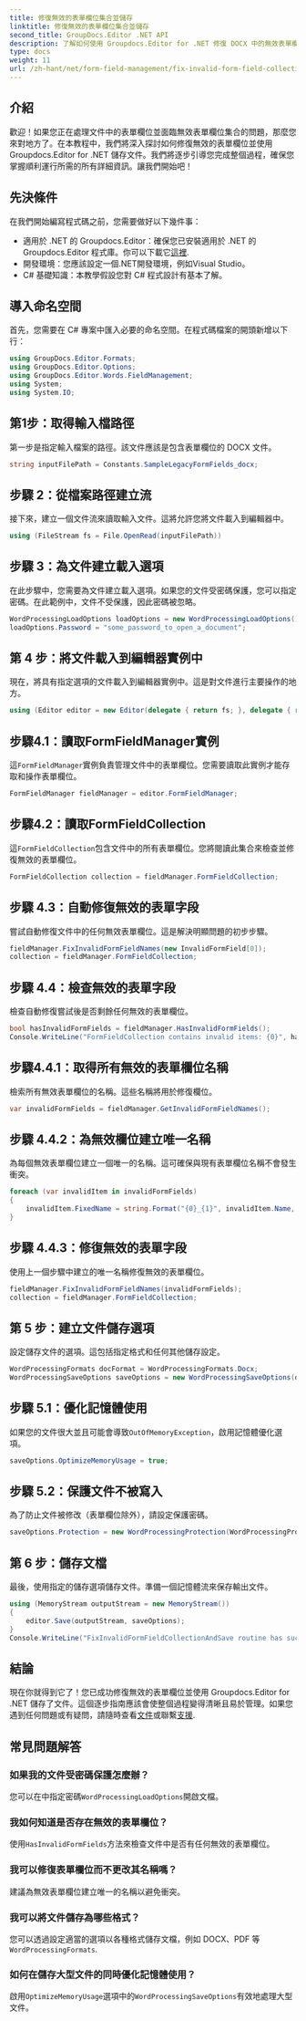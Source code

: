```yaml
---
title: 修復無效的表單欄位集合並儲存
linktitle: 修復無效的表單欄位集合並儲存
second_title: GroupDocs.Editor .NET API
description: 了解如何使用 Groupdocs.Editor for .NET 修復 DOCX 中的無效表單欄位。請遵循本指南，確保您的文件沒有錯誤並安全保存。
type: docs
weight: 11
url: /zh-hant/net/form-field-management/fix-invalid-form-field-collection-save/
---
```

## 介紹
歡迎！如果您正在處理文件中的表單欄位並面臨無效表單欄位集合的問題，那麼您來對地方了。在本教程中，我們將深入探討如何修復無效的表單欄位並使用 Groupdocs.Editor for .NET 儲存文件。我們將逐步引導您完成整個過程，確保您掌握順利運行所需的所有詳細資訊。讓我們開始吧！
## 先決條件
在我們開始編寫程式碼之前，您需要做好以下幾件事：
- 適用於 .NET 的 Groupdocs.Editor：確保您已安裝適用於 .NET 的 Groupdocs.Editor 程式庫。你可以下載它[這裡](https://releases.groupdocs.com/editor/net/).
- 開發環境：您應該設定一個.NET開發環境，例如Visual Studio。
- C# 基礎知識：本教學假設您對 C# 程式設計有基本了解。
## 導入命名空間
首先，您需要在 C# 專案中匯入必要的命名空間。在程式碼檔案的開頭新增以下行：
```csharp
using GroupDocs.Editor.Formats;
using GroupDocs.Editor.Options;
using GroupDocs.Editor.Words.FieldManagement;
using System;
using System.IO;
```
## 第1步：取得輸入檔路徑
第一步是指定輸入檔案的路徑。該文件應該是包含表單欄位的 DOCX 文件。
```csharp
string inputFilePath = Constants.SampleLegacyFormFields_docx;
```
## 步驟 2：從檔案路徑建立流
接下來，建立一個文件流來讀取輸入文件。這將允許您將文件載入到編輯器中。
```csharp
using (FileStream fs = File.OpenRead(inputFilePath))
```
## 步驟 3：為文件建立載入選項
在此步驟中，您需要為文件建立載入選項。如果您的文件受密碼保護，您可以指定密碼。在此範例中，文件不受保護，因此密碼被忽略。
```csharp
WordProcessingLoadOptions loadOptions = new WordProcessingLoadOptions();
loadOptions.Password = "some_password_to_open_a_document";
```
## 第 4 步：將文件載入到編輯器實例中
現在，將具有指定選項的文件載入到編輯器實例中。這是對文件進行主要操作的地方。
```csharp
using (Editor editor = new Editor(delegate { return fs; }, delegate { return loadOptions; }))
```
## 步驟4.1：讀取FormFieldManager實例
這`FormFieldManager`實例負責管理文件中的表單欄位。您需要讀取此實例才能存取和操作表單欄位。
```csharp
FormFieldManager fieldManager = editor.FormFieldManager;
```
## 步驟4.2：讀取FormFieldCollection
這`FormFieldCollection`包含文件中的所有表單欄位。您將閱讀此集合來檢查並修復無效的表單欄位。
```csharp
FormFieldCollection collection = fieldManager.FormFieldCollection;
```
## 步驟 4.3：自動修復無效的表單字段
嘗試自動修復文件中的任何無效表單欄位。這是解決明顯問題的初步步驟。
```csharp
fieldManager.FixInvalidFormFieldNames(new InvalidFormField[0]);
collection = fieldManager.FormFieldCollection;
```
## 步驟 4.4：檢查無效的表單字段
檢查自動修復嘗試後是否剩餘任何無效的表單欄位。
```csharp
bool hasInvalidFormFields = fieldManager.HasInvalidFormFields();
Console.WriteLine("FormFieldCollection contains invalid items: {0}", hasInvalidFormFields);
```
## 步驟4.4.1：取得所有無效的表單欄位名稱
檢索所有無效表單欄位的名稱。這些名稱將用於修復欄位。
```csharp
var invalidFormFields = fieldManager.GetInvalidFormFieldNames();
```
## 步驟 4.4.2：為無效欄位建立唯一名稱
為每個無效表單欄位建立一個唯一的名稱。這可確保與現有表單欄位名稱不會發生衝突。
```csharp
foreach (var invalidItem in invalidFormFields)
{
    invalidItem.FixedName = string.Format("{0}_{1}", invalidItem.Name, Guid.NewGuid());
}
```
## 步驟 4.4.3：修復無效的表單字段
使用上一個步驟中建立的唯一名稱修復無效的表單欄位。
```csharp
fieldManager.FixInvalidFormFieldNames(invalidFormFields);
collection = fieldManager.FormFieldCollection;
```
## 第 5 步：建立文件儲存選項
設定儲存文件的選項。這包括指定格式和任何其他儲存設定。
```csharp
WordProcessingFormats docFormat = WordProcessingFormats.Docx;
WordProcessingSaveOptions saveOptions = new WordProcessingSaveOptions(docFormat);
```
## 步驟 5.1：優化記憶體使用
如果您的文件很大並且可能會導致`OutOfMemoryException`，啟用記憶體優化選項。
```csharp
saveOptions.OptimizeMemoryUsage = true;
```
## 步驟 5.2：保護文件不被寫入
為了防止文件被修改（表單欄位除外），請設定保護密碼。
```csharp
saveOptions.Protection = new WordProcessingProtection(WordProcessingProtectionType.AllowOnlyFormFields, "write_password");
```
## 第 6 步：儲存文檔
最後，使用指定的儲存選項儲存文件。準備一個記憶體流來保存輸出文件。
```csharp
using (MemoryStream outputStream = new MemoryStream())
{
    editor.Save(outputStream, saveOptions);
}
Console.WriteLine("FixInvalidFormFieldCollectionAndSave routine has successfully finished");
```
## 結論
現在你就得到它了！您已成功修復無效的表單欄位並使用 Groupdocs.Editor for .NET 儲存了文件。這個逐步指南應該會使整個過程變得清晰且易於管理。如果您遇到任何問題或有疑問，請隨時查看[文件](https://reference.groupdocs.com/editor/net/)或聯繫[支援](https://forum.groupdocs.com/c/editor/20).
## 常見問題解答
### 如果我的文件受密碼保護怎麼辦？
您可以在中指定密碼`WordProcessingLoadOptions`開啟文檔。
### 我如何知道是否存在無效的表單欄位？
使用`HasInvalidFormFields`方法來檢查文件中是否有任何無效的表單欄位。
### 我可以修復表單欄位而不更改其名稱嗎？
建議為無效表單欄位建立唯一的名稱以避免衝突。
### 我可以將文件儲存為哪些格式？
您可以透過設定適當的選項以各種格式儲存文檔，例如 DOCX、PDF 等`WordProcessingFormats`.
### 如何在儲存大型文件的同時優化記憶體使用？
啟用`OptimizeMemoryUsage`選項中的`WordProcessingSaveOptions`有效地處理大型文件。